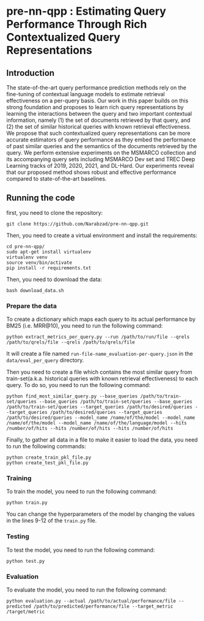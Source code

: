 # pre-nn-qpp : Estimating Query Performance Through Rich Contextualized Query Representations

## Introduction
The state-of-the-art query performance prediction methods rely on the fine-tuning of contextual language models to estimate retrieval effectiveness on a per-query basis. Our work in this paper builds on
this strong foundation and proposes to learn rich query representations by learning the interactions between the query and two important contextual information, namely (1) the set of documents retrieved by that
query, and (2) the set of similar historical queries with known retrieval effectiveness. We propose that such contextualized query representations
can be more accurate estimators of query performance as they embed the performance of past similar queries and the semantics of the documents retrieved by the query. We perform extensive experiments on the
MSMARCO collection and its accompanying query sets including MSMARCO Dev set and TREC Deep Learning tracks of 2019, 2020, 2021,
and DL-Hard. Our experiments reveal that our proposed method shows robust and effective performance compared to state-of-the-art baselines.

## Running the code
first, you need to clone the repository:
```
git clone https://github.com/Narabzad/pre-nn-qpp.git
```
Then, you need to create a virtual environment and install the requirements:
```
cd pre-nn-qpp/
sudo apt-get install virtualenv
virtualenv venv
source venv/bin/activate
pip install -r requirements.txt
```
Then, you need to download the data:
```
bash download_data.sh
```

### Prepare the data
To create a dictionary which maps each query to its actual performance by BM25 (i.e. MRR@10), you need to run the following command:
```
python extract_metrics_per_query.py --run /path/to/run/file --qrels /path/to/qrels/file --qrels /path/to/qrels/file
```
It will create a file named `run-file-name_evaluation-per-query.json` in the `data/eval_per_query` directory.

Then you need to create a file which contains the most similar query from train-set(a.k.a. historical queries with known retrieval effectiveness) to each query. To do so, you need to run the following command:
```
python find_most_similar_query.py --base_queries /path/to/train-set/queries --base_queries /path/to/train-set/queries --base_queries /path/to/train-set/queries --target_queries /path/to/desired/queries --target_queries /path/to/desired/queries --target_queries /path/to/desired/queries --model_name /name/of/the/model --model_name /name/of/the/model --model_name /name/of/the/language/model --hits /number/of/hits --hits /number/of/hits --hits /number/of/hits
```

Finally, to gather all data in a file to make it easier to load the data, you need to run the following commands:
```
python create_train_pkl_file.py
python create_test_pkl_file.py
```

### Training
To train the model, you need to run the following command:
```
python train.py
```
You can change the hyperparameters of the model by changing the values in the lines 9-12 of the `train.py` file.

### Testing
To test the model, you need to run the following command:
```
python test.py
```

### Evaluation
To evaluate the model, you need to run the following command:
```
python evaluation.py --actual /path/to/actual/performance/file --predicted /path/to/predicted/performance/file --target_metric /target/metric
```

